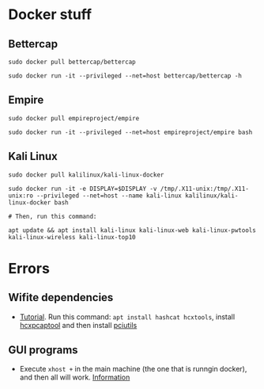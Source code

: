 # Docker stuff

## Bettercap

```shell
sudo docker pull bettercap/bettercap

sudo docker run -it --privileged --net=host bettercap/bettercap -h
```

## Empire

```shell
sudo docker pull empireproject/empire

sudo docker run -it --privileged --net=host empireproject/empire bash
```
## Kali Linux

```shell
sudo docker pull kalilinux/kali-linux-docker

sudo docker run -it -e DISPLAY=$DISPLAY -v /tmp/.X11-unix:/tmp/.X11-unix:ro --privileged --net=host --name kali-linux kalilinux/kali-linux-docker bash

# Then, run this command:

apt update && apt install kali-linux kali-linux-web kali-linux-pwtools kali-linux-wireless kali-linux-top10
```

# Errors

## Wifite dependencies

- [Tutorial](https://deshmukhsuraj.wordpress.com/2015/06/30/run-airmon-ng-from-vm-without-external-usb-wireless-card/). Run this command: `apt install hashcat hcxtools`, install [hcxpcaptool](https://github.com/ZerBea/hcxtools) and then install [pciutils](https://forums.kali.org/showthread.php?27721-airmon-ng-lspci#post_51104)

## GUI programs

- Execute `xhost +` in the main machine (the one that is runngin docker), and then all will work. [Information](https://www.linuxquestions.org/questions/solaris-opensolaris-20/can%27t-connect-to-x11-window-server-using-%27-10-0%27-as-the-value-of-the-display-variable-4175581149/#post5553853)
